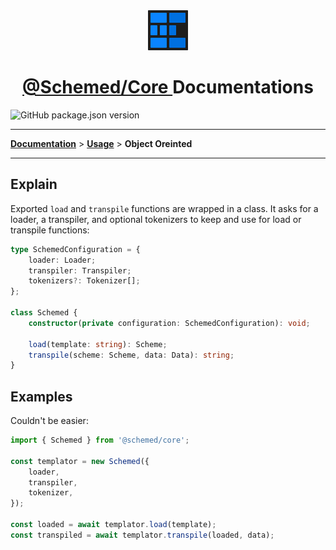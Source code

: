 <div align="center">
    <img alt="Schemed Logo" width="64" src="https://raw.githubusercontent.com/schemed-js/brand/master/dark/main-fill.svg">
    <h1>
		<a href="https://github.com/schemed-js/core">
        	@Schemed/Core
    	</a>
		<span>Documentations</span>
	</h1>
</div>

<img alt="GitHub package.json version" src="https://img.shields.io/github/package-json/v/schemed-js/core">

---

[**Documentation**](../) > [**Usage**](README.md) > **Object Oreinted**

---

## Explain

Exported `load` and `transpile` functions are wrapped in a class. It asks for a loader, a transpiler, and optional tokenizers to keep and use for load or transpile functions:

```ts
type SchemedConfiguration = {
	loader: Loader;
	transpiler: Transpiler;
	tokenizers?: Tokenizer[];
};

class Schemed {
	constructor(private configuration: SchemedConfiguration): void;

	load(template: string): Scheme;
	transpile(scheme: Scheme, data: Data): string;
}
```

## Examples

Couldn't be easier:

```ts
import { Schemed } from '@schemed/core';

const templator = new Schemed({
	loader,
	transpiler,
	tokenizer,
});

const loaded = await templator.load(template);
const transpiled = await templator.transpile(loaded, data);
```
